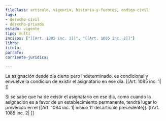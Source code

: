 ```yaml
---
fileClass: articulo, vigencia, historia-y-fuentes, codigo-civil
tags:
- derecho-civil
- derecho-privado
estado: vigente
tipo: multi
incisos: ["[[Art. 1085 inc. 1]]", "[[Art. 1085 inc. 2]]"]
libro:
titulo:
parrafo:
corriente-juridica:

---
```

La asignación desde día cierto pero indeterminado, es condicional y envuelve la condición de existir el asignatario en ese día. [[Art. 1085 inc. 1| ]]

Si se sabe que ha de existir el asignatario en ese día, como cuando la asignación es a favor de un establecimiento permanente, tendrá lugar lo prevenido en el [[Art. 1084 inc. 1| inciso 1° del artículo precedente]]. [[Art. 1085 inc. 2| ]]